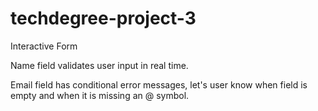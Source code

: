 # techdegree-project-3
 Interactive Form

 Name field validates user input in real time.

 Email field has conditional error messages, let's user know when field is empty and when it is missing an @ symbol.
